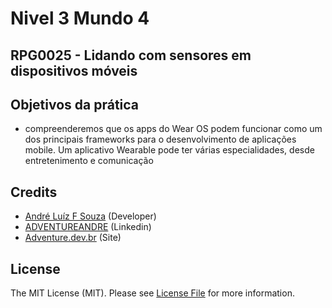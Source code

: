 # Nivel 3 Mundo 4

## RPG0025  - Lidando com sensores em dispositivos móveis

## Objetivos da prática


- compreenderemos que os apps do Wear OS podem
funcionar como um dos principais frameworks para o desenvolvimento de
aplicações mobile. Um aplicativo Wearable pode ter várias especialidades,
desde entretenimento e comunicação


## Credits

- [André Luíz F Souza](https://github.com/adventureandre) (Developer)
- [ADVENTUREANDRE](https://www.linkedin.com/in/adventureandre) (Linkedin)
- [Adventure.dev.br](https://adventure.dev.br) (Site)

## License

The MIT License (MIT). Please see [License File](https://github.com/adventureandre/Lib/blob/main/LICENSE) for more information.
